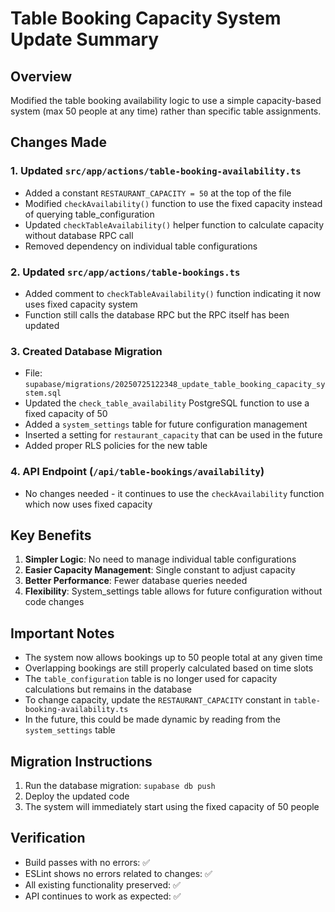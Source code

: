 # Table Booking Capacity System Update Summary

## Overview
Modified the table booking availability logic to use a simple capacity-based system (max 50 people at any time) rather than specific table assignments.

## Changes Made

### 1. Updated `src/app/actions/table-booking-availability.ts`
- Added a constant `RESTAURANT_CAPACITY = 50` at the top of the file
- Modified `checkAvailability()` function to use the fixed capacity instead of querying table_configuration
- Updated `checkTableAvailability()` helper function to calculate capacity without database RPC call
- Removed dependency on individual table configurations

### 2. Updated `src/app/actions/table-bookings.ts`
- Added comment to `checkTableAvailability()` function indicating it now uses fixed capacity system
- Function still calls the database RPC but the RPC itself has been updated

### 3. Created Database Migration
- File: `supabase/migrations/20250725122348_update_table_booking_capacity_system.sql`
- Updated the `check_table_availability` PostgreSQL function to use a fixed capacity of 50
- Added a `system_settings` table for future configuration management
- Inserted a setting for `restaurant_capacity` that can be used in the future
- Added proper RLS policies for the new table

### 4. API Endpoint (`/api/table-bookings/availability`)
- No changes needed - it continues to use the `checkAvailability` function which now uses fixed capacity

## Key Benefits
1. **Simpler Logic**: No need to manage individual table configurations
2. **Easier Capacity Management**: Single constant to adjust capacity
3. **Better Performance**: Fewer database queries needed
4. **Flexibility**: System_settings table allows for future configuration without code changes

## Important Notes
- The system now allows bookings up to 50 people total at any given time
- Overlapping bookings are still properly calculated based on time slots
- The `table_configuration` table is no longer used for capacity calculations but remains in the database
- To change capacity, update the `RESTAURANT_CAPACITY` constant in `table-booking-availability.ts`
- In the future, this could be made dynamic by reading from the `system_settings` table

## Migration Instructions
1. Run the database migration: `supabase db push`
2. Deploy the updated code
3. The system will immediately start using the fixed capacity of 50 people

## Verification
- Build passes with no errors: ✅
- ESLint shows no errors related to changes: ✅
- All existing functionality preserved: ✅
- API continues to work as expected: ✅